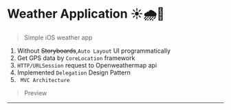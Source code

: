 # Weather Application ☀️🌧🌈
>Simple iOS weather app

1. Without ~~Storyboards~~,` Auto Layout ` UI programmatically
2. Get GPS data by ` CoreLocation ` framework
3. ` HTTP/URLSession ` request to Openweathermap api
4. Implemented ` Delegation ` Design Pattern
5. ` MVC Architecture`

>Preview
___
